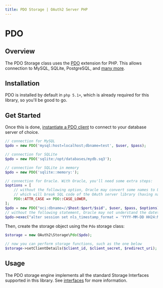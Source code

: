 ```yaml
---
title: PDO Storage | OAuth2 Server PHP
---
```


# PDO

## Overview

The PDO Storage class uses the [PDO](http://www.php.net/manual/en/book.pdo.php)
extension for PHP. This allows connection to MySQL, SQLite, PostgreSQL, and
[many more](http://www.php.net/manual/en/pdo.drivers.php).

## Installation

PDO is installed by default in `php 5.1+`, which is already required for this library,
so you'll be good to go.

## Get Started

Once this is done, [instantiate a PDO client](http://www.php.net/manual/en/pdo.connections.php)
to connect to your database server of choice.

```php
// connection for MySQL
$pdo = new PDO('mysql:host=localhost;dbname=test', $user, $pass);

// connection for SQLite
$pdo = new PDO('sqlite:/opt/databases/mydb.sq3');

// connection for SQLite in memory
$pdo = new PDO('sqlite::memory:');

// connection for Oracle. With Oracle, you'll need some extra steps:
$options = [
    // without the following option, Oracle may convert some names to UPPERCASE,
    // which will break SQL code of the OAuth server library (having names written in lowercase)
    PDO::ATTR_CASE => PDO::CASE_LOWER,
];
$pdo = new PDO("oci:dbname=//$host:$port/$sid", $user, $pass, $options);
// without the following statement, Oracle may not understand the datetime format used by the OAuth server library
$pdo->exec("alter session set nls_timestamp_format = 'YYYY-MM-DD HH24:MI:SS'");
```

Then, create the storage object using the `Pdo` storage class:

```php
$storage = new OAuth2\Storage\Pdo($pdo);

// now you can perform storage functions, such as the one below
$storage->setClientDetails($client_id, $client_secret, $redirect_uri);
```

>

## Usage

The PDO storage engine implements all the standard Storage Interfaces supported
in this library.  See [interfaces](../custom) for more information.
